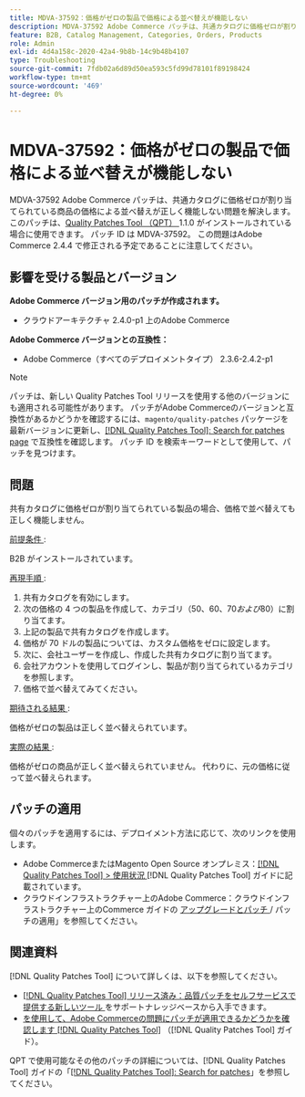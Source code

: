 ```yaml
---
title: MDVA-37592：価格がゼロの製品で価格による並べ替えが機能しない
description: MDVA-37592 Adobe Commerce パッチは、共通カタログに価格ゼロが割り当てられている商品の価格による並べ替えが正しく機能しない問題を解決します。 このパッチは、[Quality Patches Tool （QPT） ] （https://experienceleague.adobe.com/en/docs/commerce-operations/tools/quality-patches-tool/quality-patches-tool-to-self-serve-quality-patches） 1.1.0 がインストールされている場合に利用できます。 パッチ ID は MDVA-37592。 この問題はAdobe Commerce 2.4.4 で修正される予定であることに注意してください。
feature: B2B, Catalog Management, Categories, Orders, Products
role: Admin
exl-id: 4d4a158c-2020-42a4-9b8b-14c9b48b4107
type: Troubleshooting
source-git-commit: 7fdb02a6d89d50ea593c5fd99d78101f89198424
workflow-type: tm+mt
source-wordcount: '469'
ht-degree: 0%

---
```


# MDVA-37592：価格がゼロの製品で価格による並べ替えが機能しない

MDVA-37592 Adobe Commerce パッチは、共通カタログに価格ゼロが割り当てられている商品の価格による並べ替えが正しく機能しない問題を解決します。 このパッチは、[Quality Patches Tool （QPT） ](https://experienceleague.adobe.com/en/docs/commerce-operations/tools/quality-patches-tool/quality-patches-tool-to-self-serve-quality-patches)1.1.0 がインストールされている場合に使用できます。 パッチ ID は MDVA-37592。 この問題はAdobe Commerce 2.4.4 で修正される予定であることに注意してください。

## 影響を受ける製品とバージョン

**Adobe Commerce バージョン用のパッチが作成されます。**

* クラウドアーキテクチャ 2.4.0-p1 上のAdobe Commerce

**Adobe Commerce バージョンとの互換性：**

* Adobe Commerce（すべてのデプロイメントタイプ） 2.3.6-2.4.2-p1

>[!NOTE]
>
>パッチは、新しい Quality Patches Tool リリースを使用する他のバージョンにも適用される可能性があります。 パッチがAdobe Commerceのバージョンと互換性があるかどうかを確認するには、`magento/quality-patches` パッケージを最新バージョンに更新し、[[!DNL Quality Patches Tool]: Search for patches page](https://experienceleague.adobe.com/en/docs/commerce-operations/tools/quality-patches-tool/quality-patches-tool-to-self-serve-quality-patches) で互換性を確認します。 パッチ ID を検索キーワードとして使用して、パッチを見つけます。

## 問題

共有カタログに価格ゼロが割り当てられている製品の場合、価格で並べ替えても正しく機能しません。

<u> 前提条件 </u>:

B2B がインストールされています。

<u> 再現手順 </u>:

1. 共有カタログを有効にします。
1. 次の価格の 4 つの製品を作成して、カテゴリ（$50、$60、$70 および$80）に割り当てます。
1. 上記の製品で共有カタログを作成します。
1. 価格が 70 ドルの製品については、カスタム価格をゼロに設定します。
1. 次に、会社ユーザーを作成し、作成した共有カタログに割り当てます。
1. 会社アカウントを使用してログインし、製品が割り当てられているカテゴリを参照します。
1. 価格で並べ替えてみてください。

<u> 期待される結果 </u>:

価格がゼロの製品は正しく並べ替えられています。

<u> 実際の結果 </u>:

価格がゼロの商品が正しく並べ替えられていません。 代わりに、元の価格に従って並べ替えられます。

## パッチの適用

個々のパッチを適用するには、デプロイメント方法に応じて、次のリンクを使用します。

* Adobe CommerceまたはMagento Open Source オンプレミス：[[!DNL Quality Patches Tool] > 使用状況 ](/help/tools/quality-patches-tool/usage.md)[!DNL Quality Patches Tool] ガイドに記載されています。
* クラウドインフラストラクチャー上のAdobe Commerce：クラウドインフラストラクチャー上のCommerce ガイドの [ アップグレードとパッチ ](https://experienceleague.adobe.com/docs/commerce-cloud-service/user-guide/develop/upgrade/apply-patches.html)/ パッチの適用」を参照してください。

## 関連資料

[!DNL Quality Patches Tool] について詳しくは、以下を参照してください。

* [[!DNL Quality Patches Tool]  リリース済み：品質パッチをセルフサービスで提供する新しいツール ](https://experienceleague.adobe.com/en/docs/commerce-operations/tools/quality-patches-tool/quality-patches-tool-to-self-serve-quality-patches) をサポートナレッジベースから入手できます。
* [ を使用して、Adobe Commerceの問題にパッチが適用できるかどうかを確認します  [!DNL Quality Patches Tool]](/help/tools/quality-patches-tool/patches-available-in-qpt/check-patch-for-magento-issue-with-magento-quality-patches.md) （[!DNL Quality Patches Tool] ガイド）。

QPT で使用可能なその他のパッチの詳細については、[!DNL Quality Patches Tool] ガイドの「[[!DNL Quality Patches Tool]: Search for patches](https://experienceleague.adobe.com/tools/commerce-quality-patches/index.html)」を参照してください。
